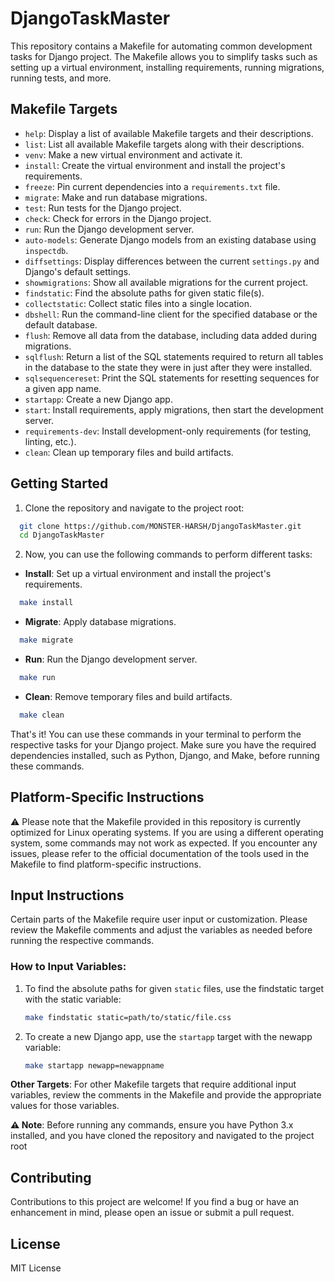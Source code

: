 # DjangoTaskMaster

This repository contains a Makefile for automating common development tasks for Django project. The Makefile allows you to simplify tasks such as setting up a virtual environment, installing requirements, running migrations, running tests, and more.

## Makefile Targets

- `help`: Display a list of available Makefile targets and their descriptions.
- `list`: List all available Makefile targets along with their descriptions.
- `venv`: Make a new virtual environment and activate it.
- `install`: Create the virtual environment and install the project's requirements.
- `freeze`: Pin current dependencies into a `requirements.txt` file.
- `migrate`: Make and run database migrations.
- `test`: Run tests for the Django project.
- `check`: Check for errors in the Django project.
- `run`: Run the Django development server.
- `auto-models`: Generate Django models from an existing database using `inspectdb`.
- `diffsettings`: Display differences between the current `settings.py` and Django's default settings.
- `showmigrations`: Show all available migrations for the current project.
- `findstatic`: Find the absolute paths for given static file(s).
- `collectstatic`: Collect static files into a single location.
- `dbshell`: Run the command-line client for the specified database or the default database.
- `flush`: Remove all data from the database, including data added during migrations.
- `sqlflush`: Return a list of the SQL statements required to return all tables in the database to the state they were in just after they were installed.
- `sqlsequencereset`: Print the SQL statements for resetting sequences for a given app name.
- `startapp`: Create a new Django app.
- `start`: Install requirements, apply migrations, then start the development server.
- `requirements-dev`: Install development-only requirements (for testing, linting, etc.).
- `clean`: Clean up temporary files and build artifacts.

## Getting Started

1. Clone the repository and navigate to the project root:
```bash
  git clone https://github.com/MONSTER-HARSH/DjangoTaskMaster.git
  cd DjangoTaskMaster
```
2. Now, you can use the following commands to perform different tasks:

- **Install**: Set up a virtual environment and install the project's requirements.
```bash
  make install
```
- **Migrate**: Apply database migrations.
```bash
  make migrate
```
- **Run**: Run the Django development server.
```bash
  make run
```
- **Clean**: Remove temporary files and build artifacts.
```bash
  make clean
```
That's it! You can use these commands in your terminal to perform the respective tasks for your Django project. Make sure you have the required dependencies installed, such as Python, Django, and Make, before running these commands.

##  Platform-Specific Instructions
⚠️ Please note that the Makefile provided in this repository is currently optimized for Linux operating systems. If you are using a different operating system, some commands may not work as expected. If you encounter any issues, please refer to the official documentation of the tools used in the Makefile to find platform-specific instructions.

## Input Instructions

Certain parts of the Makefile require user input or customization. Please review the Makefile comments and adjust the variables as needed before running the respective commands.

### How to Input Variables:
1. To find the absolute paths for given `static` files, use the findstatic target with the static variable:
   ```bash
   make findstatic static=path/to/static/file.css
2. To create a new Django app, use the `startapp` target with the newapp variable:
   ```bash
   make startapp newapp=newappname

**Other Targets**: For other Makefile targets that require additional input variables, review the comments in the Makefile and provide   the appropriate values for those variables.

**⚠️ Note**: Before running any commands, ensure you have Python 3.x installed, and you have cloned the repository and navigated to the project root

## Contributing

Contributions to this project are welcome! If you find a bug or have an enhancement in mind, please open an issue or submit a pull request.
 
## License

MIT License
